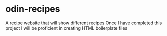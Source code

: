 # odin-recipes

A recipe website that will show different recipes
Once I have completed this project I will be proficient in creating HTML boilerplate files
